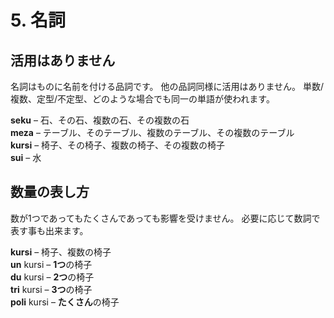 
# 5. 名詞

## 活用はありません

名詞はものに名前を付ける品詞です。
他の品詞同様に活用はありません。
単数/複数、定型/不定型、どのような場合でも同一の単語が使われます。

**seku**
– 石、その石、複数の石、その複数の石  
**meza**
– テーブル、そのテーブル、複数のテーブル、その複数のテーブル  
**kursi**
– 椅子、その椅子、複数の椅子、その複数の椅子  
**sui**
– 水


##  数量の表し方

数が1つであってもたくさんであっても影響を受けません。
必要に応じて数詞で表す事も出来ます。

**kursi**
– 椅子、複数の椅子  
**un** kursi
– **1つ**の椅子  
**du** kursi
– **2つ**の椅子  
**tri** kursi
– **3つ**の椅子  
**poli** kursi
– **たくさん**の椅子
